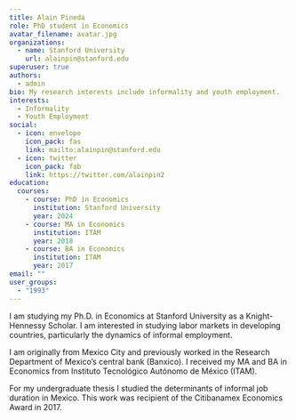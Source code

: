 ```yaml
---
title: Alain Pineda
role: PhD student in Economics
avatar_filename: avatar.jpg
organizations:
  - name: Stanford University
    url: alainpin@stanford.edu
superuser: true
authors:
  - admin
bio: My research interests include informality and youth employment.
interests:
  - Informality
  - Youth Employment
social:
  - icon: envelope
    icon_pack: fas
    link: mailto:alainpin@stanford.edu
  - icon: twitter
    icon_pack: fab
    link: https://twitter.com/alainpin2
education:
  courses:
    - course: PhD in Economics
      institution: Stanford University
      year: 2024
    - course: MA in Economics
      institution: ITAM
      year: 2018
    - course: BA in Economics
      institution: ITAM
      year: 2017
email: ""
user_groups:
  - "1993"
---
```

I am studying my Ph.D. in Economics at Stanford University as a Knight-Hennessy Scholar. I am interested in studying labor markets in developing countries, particularly the dynamics of informal employment. 

I am originally from Mexico City and previously worked in the Research Department of Mexico’s central bank (Banxico). I received my MA and BA in Economics from Instituto Tecnológico Autónomo de México (ITAM).

For my undergraduate thesis I studied the determinants of informal job duration in Mexico. This work was recipient of the Citibanamex Economics Award in 2017.